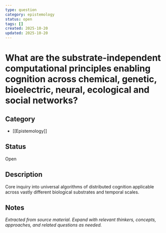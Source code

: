 ```yaml
---
type: question
category: epistemology
status: open
tags: []
created: 2025-10-20
updated: 2025-10-20
---
```


# What are the substrate-independent computational principles enabling cognition across chemical, genetic, bioelectric, neural, ecological and social networks?

## Category

- [[Epistemology]]

## Status

Open

## Description

Core inquiry into universal algorithms of distributed cognition applicable across vastly different biological substrates and temporal scales.

## Notes

*Extracted from source material. Expand with relevant thinkers, concepts, approaches, and related questions as needed.*
